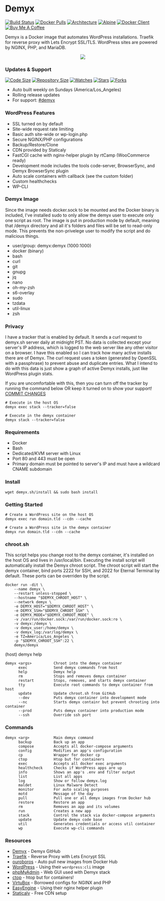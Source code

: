 # Demyx 
[![Build Status](https://img.shields.io/travis/demyxco/demyx?style=flat)](https://travis-ci.org/demyxco/demyx)
[![Docker Pulls](https://img.shields.io/docker/pulls/demyx/demyx?style=flat&color=blue)](https://hub.docker.com/r/demyx/demyx)
[![Architecture](https://img.shields.io/badge/linux-amd64-important?style=flat&color=blue)](https://hub.docker.com/r/demyx/demyx)
[![Alpine](https://img.shields.io/badge/alpine-3.10.2-informational?style=flat&color=blue)](https://hub.docker.com/r/demyx/demyx)
[![Docker Client](https://img.shields.io/badge/docker_client-19.03.3-informational?style=flat&color=blue)](https://hub.docker.com/r/demyx/demyx)
[![Buy Me A Coffee](https://img.shields.io/badge/buy_me_coffee-$5-informational?style=flat&color=blue)](https://www.buymeacoffee.com/VXqkQK5tb)

Demyx is a Docker image that automates WordPress installations. Traefik for reverse proxy with Lets Encrypt SSL/TLS. WordPress sites are powered by NGINX, PHP, and MariaDB.

<p align="center"><img  src="https://i.imgur.com/kwKTZHE.gif"></p>

### Updates & Support
[![Code Size](https://img.shields.io/github/languages/code-size/demyxco/demyx?style=flat&color=blue)](https://github.com/demyxco/demyx)
[![Repository Size](https://img.shields.io/github/repo-size/demyxco/demyx?style=flat&color=blue)](https://github.com/demyxco/demyx)
[![Watches](https://img.shields.io/github/watchers/demyxco/demyx?style=flat&color=blue)](https://github.com/demyxco/demyx)
[![Stars](https://img.shields.io/github/stars/demyxco/demyx?style=flat&color=blue)](https://github.com/demyxco/demyx)
[![Forks](https://img.shields.io/github/forks/demyxco/demyx?style=flat&color=blue)](https://github.com/demyxco/demyx)

* Auto built weekly on Sundays (America/Los_Angeles)
* Rolling release updates
* For support: [#demyx](https://webchat.freenode.net/?channel=#demyx)

### WordPress Features
* SSL turned on by default
* Site-wide request rate limiting
* Basic auth site-wide or wp-login.php
* Secure NGINX/PHP configurations
* Backup/Restore/Clone
* CDN provided by Staticaly
* FastCGI cache with nginx-helper plugin by rtCamp (WooCommerce ready)
* Development mode includes the tools code-server, BrowserSync, and Demyx BrowserSync plugin
* Auto scale containers with callback (see the custom folder)
* Custom healthchecks
* WP-CLI

### Demyx Image
Since the image needs docker.sock to be mounted and the Docker binary is included, I've installed sudo to only allow the demyx user to execute only one script as root. The image is put in production mode by default, meaning that /demyx directory and all it's folders and files will be set to read-only mode. This prevents the non-privelege user to modify the script and do malicious things.

* user/group: demyx:demyx (1000:1000)
* docker (binary)
* bash
* curl
* git
* gnupg
* jq
* nano
* oh-my-zsh
* s6-overlay
* sudo
* tzdata
* util-linux
* zsh

### Privacy
I have a tracker that is enabled by default. It sends a curl request to demyx.sh server daily at midnight PST. No data is collected except your server's IP address, which is logged to the web server like any other visitor on a browser. I have this enabled so I can track how many active installs there are of Demyx. The curl request uses a token (generated by OpenSSL with a passphrase) to prevent abuse and duplicate entries. What I intend to do with this data is just show a graph of active Demyx installs, just like WordPress plugin stats. 

If you are uncomfortable with this, then you can turn off the tracker by running the command below OR keep it turned on to show your support! [COMMIT CHANGES](https://github.com/demyxco/demyx/commit/7deb9bb93bf598c07f0a13107548d397624e7638)
```
# Execute in the host OS
demyx exec stack --tracker=false

# Execute in the demyx container
demyx stack --tracker=false
```

### Requirements
* Docker
* Bash
* Dedicated/KVM server with Linux
* Port 80 and 443 must be open
* Primary domain must be pointed to server's IP and must have a wildcard CNAME subdomain

### Install
```
wget demyx.sh/install && sudo bash install
```

### Getting Started
```
# Create a WordPress site on the host OS
demyx exec run domain.tld --cdn --cache

# Create a WordPress site in the demyx container
demyx run domain.tld --cdn --cache
```

### chroot.sh
This script helps you change root to the demyx container, it's installed on the host OS and lives in /usr/local/bin. Executing the install script will automatically install the Demyx chroot script. The chroot script will start the demyx container, bind ports 2222 for SSH, and 2022 for Eternal Terminal by default. These ports can be overriden by the script.
```
docker run -dit \
    --name demyx \
    --restart unless-stopped \
    --hostname "$DEMYX_CHROOT_HOST" \
    --network demyx \
    -e DEMYX_HOST="$DEMYX_CHROOT_HOST" \
    -e DEMYX_SSH="$DEMYX_CHROOT_SSH" \
    -e DEMYX_MODE="$DEMYX_CHROOT_MODE" \
    -v /var/run/docker.sock:/var/run/docker.sock:ro \
    -v demyx:/demyx \
    -v demyx_user:/home/demyx \
    -v demyx_log:/var/log/demyx \
    -e TZ=America/Los_Angeles \
    -p "$DEMYX_CHROOT_SSH":22 \
    demyx/demyx
```
(host) demyx help
```
demyx <args>          Chroot into the demyx container
      exec            Send demyx commands from host
      help            Demyx help
      rm              Stops and removes demyx container
      restart         Stops, removes, and starts demyx container
      tty             Execute root commands to demyx container from host
      update          Update chroot.sh from GitHub
      --dev           Puts demyx container into development mode
      --nc            Starts demyx containr but prevent chrooting into container
      --prod          Puts demyx container into production mode
      --ssh           Override ssh port
```

### Commands
```
demyx <arg>           Main demyx command
      backup          Back up an app
      compose         Accepts all docker-compose arguments
      config          Modifies an app's configuration
      cp              Wrapper for docker cp
      ctop            Htop but for containers
      exec            Accepts all docker exec arguments
      healthcheck     Checks if WordPress apps are up
      info            Shows an app's .env and filter output
      list            List all apps
      log             Show or follow demyx.log
      maldet          Linux Malware Detect
      monitor         For auto scaling purposes
      motd            Message of the day
      pull            Pull one or all demyx images from Docker hub
      restore         Restore an app
      rm              Removes an app and its volumes
      run             Creates a new app
      stack           Control the stack via docker-compose arguments
      update          Update demyx code base
      util            Generates credentials or access util container
      wp              Execute wp-cli commands
```

### Resources
*  [Demyx](https://github.com/demyxco/demyx) - Demyx GitHub
*  [Traefik](https://hub.docker.com/_/traefik) - Reverse Proxy with Lets Encrypt SSL
*  [ouroboros](https://hub.docker.com/r/pyouroboros/ouroboros) - Auto pull new images from Docker Hub
*  [WordPress](https://hub.docker.com/_/wordpress) - Using their `wordpress:cli` image
*  [phpMyAdmin](https://hub.docker.com/r/phpmyadmin/phpmyadmin) - Web GUI used with Demyx stack
*  [ctop](https://ctop.sh) - htop but for containers!
*  [VirtuBox](https://github.com/VirtuBox/ubuntu-nginx-web-server) - Borrowed configs for NGINX and PHP
*  [EasyEngine](https://easyengine.io/) - Using their nginx helper plugin
*  [Staticaly](https://www.staticaly.com/) - Free CDN setup
